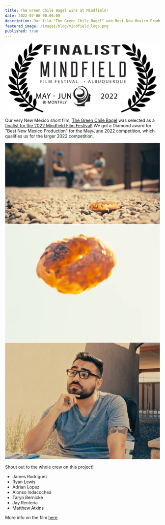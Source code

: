```yaml
---
title: The Green Chile Bagel wins at Mindfield!
date: 2022-07-06 00:00:00
description: Our film "The Green Chile Bagel" won Best New Mexico Production for the May/June 2022 Mindfield Film Festival!
featured_image: /images/blog/mindfield_logo.png
published: true
---
```

![](/images/blog/mindfield_finalist.png)

Our very New Mexico short film, [The Green Chile Bagel](/project/the-green-chile-bagel) was selected as a [finalist for the 2022 Mindfield Film Festival!](http://abq.mindfieldfilmfest.com/winners.html) We got a Diamond award for "Best New Mexico Production" for the May/June 2022 competition, which qualifies us for the larger 2022 competition.

<div class="gallery" data-columns="2">
	<img src="/images/green_chile_bagel/still_1.png">
	<img src="/images/green_chile_bagel/behind_1.png">
	<img src="/images/green_chile_bagel/behind_2.png">
</div>

Shout out to the whole crew on this project!

* James Rodriguez
* Ryan Lewis
* Adrian Lopez
* Alonso Indacochea
* Taryn Bernicke
* Jay Renteria
* Matthew Atkins

More info on the film [here](/project/the-green-chile-bagel).